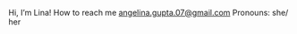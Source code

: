 Hi, I’m Lina!
How to reach me angelina.gupta.07@gmail.com
Pronouns: she/ her


<!---
linag0727/linag0727 is a ✨ special ✨ repository because its `README.md` (this file) appears on your GitHub profile.
You can click the Preview link to take a look at your changes.
--->
